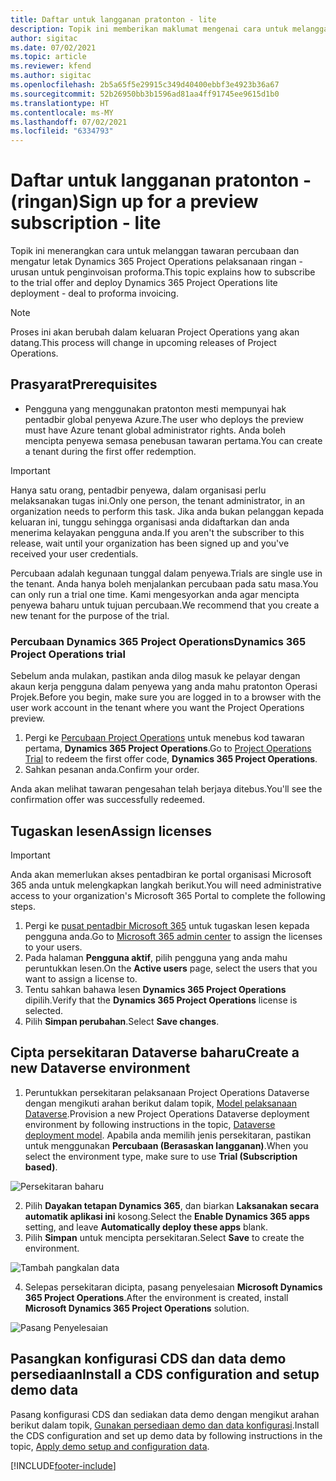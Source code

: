 ```yaml
---
title: Daftar untuk langganan pratonton - lite
description: Topik ini memberikan maklumat mengenai cara untuk melanggan dan melaksanakan pelaksanaan lite Project Operations - berurusan dengan penginvoisan proforma.
author: sigitac
ms.date: 07/02/2021
ms.topic: article
ms.reviewer: kfend
ms.author: sigitac
ms.openlocfilehash: 2b5a65f5e29915c349d40400ebbf3e4923b36a67
ms.sourcegitcommit: 52b26950bb3b1596ad81aa4ff91745ee9615d1b0
ms.translationtype: HT
ms.contentlocale: ms-MY
ms.lasthandoff: 07/02/2021
ms.locfileid: "6334793"
---
```

# <a name="sign-up-for-a-preview-subscription---lite"></a><span data-ttu-id="62f39-103">Daftar untuk langganan pratonton - (ringan)</span><span class="sxs-lookup"><span data-stu-id="62f39-103">Sign up for a preview subscription - lite</span></span> 

<span data-ttu-id="62f39-104">Topik ini menerangkan cara untuk melanggan tawaran percubaan dan mengatur letak Dynamics 365 Project Operations pelaksanaan ringan - urusan untuk penginvoisan proforma.</span><span class="sxs-lookup"><span data-stu-id="62f39-104">This topic explains how to subscribe to the trial offer and deploy Dynamics 365 Project Operations lite deployment - deal to proforma invoicing.</span></span>

> [!NOTE]
> <span data-ttu-id="62f39-105">Proses ini akan berubah dalam keluaran Project Operations yang akan datang.</span><span class="sxs-lookup"><span data-stu-id="62f39-105">This process will change in upcoming releases of Project Operations.</span></span>

## <a name="prerequisites"></a><span data-ttu-id="62f39-106">Prasyarat</span><span class="sxs-lookup"><span data-stu-id="62f39-106">Prerequisites</span></span>
- <span data-ttu-id="62f39-107">Pengguna yang menggunakan pratonton mesti mempunyai hak pentadbir global penyewa Azure.</span><span class="sxs-lookup"><span data-stu-id="62f39-107">The user who deploys the preview must have Azure tenant global administrator rights.</span></span> <span data-ttu-id="62f39-108">Anda boleh mencipta penyewa semasa penebusan tawaran pertama.</span><span class="sxs-lookup"><span data-stu-id="62f39-108">You can create a tenant during the first offer redemption.</span></span>

> [!IMPORTANT]
> <span data-ttu-id="62f39-109">Hanya satu orang, pentadbir penyewa, dalam organisasi perlu melaksanakan tugas ini.</span><span class="sxs-lookup"><span data-stu-id="62f39-109">Only one person, the tenant administrator, in an organization needs to perform this task.</span></span> <span data-ttu-id="62f39-110">Jika anda bukan pelanggan kepada keluaran ini, tunggu sehingga organisasi anda didaftarkan dan anda menerima kelayakan pengguna anda.</span><span class="sxs-lookup"><span data-stu-id="62f39-110">If you aren't the subscriber to this release, wait until your organization has been signed up and you've received your user credentials.</span></span>
> 
> <span data-ttu-id="62f39-111">Percubaan adalah kegunaan tunggal dalam penyewa.</span><span class="sxs-lookup"><span data-stu-id="62f39-111">Trials are single use in the tenant.</span></span> <span data-ttu-id="62f39-112">Anda hanya boleh menjalankan percubaan pada satu masa.</span><span class="sxs-lookup"><span data-stu-id="62f39-112">You can only run a trial one time.</span></span> <span data-ttu-id="62f39-113">Kami mengesyorkan anda agar mencipta penyewa baharu untuk tujuan percubaan.</span><span class="sxs-lookup"><span data-stu-id="62f39-113">We recommend that you create a new tenant for the purpose of the trial.</span></span>

### <a name="dynamics-365-project-operations-trial"></a><span data-ttu-id="62f39-114">Percubaan Dynamics 365 Project Operations</span><span class="sxs-lookup"><span data-stu-id="62f39-114">Dynamics 365 Project Operations trial</span></span> 

<span data-ttu-id="62f39-115">Sebelum anda mulakan, pastikan anda dilog masuk ke pelayar dengan akaun kerja pengguna dalam penyewa yang anda mahu pratonton Operasi Projek.</span><span class="sxs-lookup"><span data-stu-id="62f39-115">Before you begin, make sure you are logged in to a browser with the user work account in the tenant where you want the Project Operations preview.</span></span>

1. <span data-ttu-id="62f39-116">Pergi ke [Percubaan Project Operations](https://aka.ms/try-po) untuk menebus kod tawaran pertama, **Dynamics 365 Project Operations**.</span><span class="sxs-lookup"><span data-stu-id="62f39-116">Go to [Project Operations Trial](https://aka.ms/try-po) to redeem the first offer code, **Dynamics 365 Project Operations**.</span></span>
2. <span data-ttu-id="62f39-117">Sahkan pesanan anda.</span><span class="sxs-lookup"><span data-stu-id="62f39-117">Confirm your order.</span></span>

  <span data-ttu-id="62f39-118">Anda akan melihat tawaran pengesahan telah berjaya ditebus.</span><span class="sxs-lookup"><span data-stu-id="62f39-118">You'll see the confirmation offer was successfully redeemed.</span></span>

## <a name="assign-licenses"></a><span data-ttu-id="62f39-119">Tugaskan lesen</span><span class="sxs-lookup"><span data-stu-id="62f39-119">Assign licenses</span></span>

> [!IMPORTANT]
> <span data-ttu-id="62f39-120">Anda akan memerlukan akses pentadbiran ke portal organisasi Microsoft 365 anda untuk melengkapkan langkah berikut.</span><span class="sxs-lookup"><span data-stu-id="62f39-120">You will need administrative access to your organization's Microsoft 365 Portal to complete the following steps.</span></span>


1. <span data-ttu-id="62f39-121">Pergi ke [pusat pentadbir Microsoft 365](https://portal.office.com/) untuk tugaskan lesen kepada pengguna anda.</span><span class="sxs-lookup"><span data-stu-id="62f39-121">Go to [Microsoft 365 admin center](https://portal.office.com/) to assign the licenses to your users.</span></span>
2. <span data-ttu-id="62f39-122">Pada halaman **Pengguna aktif**, pilih pengguna yang anda mahu peruntukkan lesen.</span><span class="sxs-lookup"><span data-stu-id="62f39-122">On the **Active users** page, select the users that you want to assign a license to.</span></span>
3. <span data-ttu-id="62f39-123">Tentu sahkan bahawa lesen **Dynamics 365 Project Operations** dipilih.</span><span class="sxs-lookup"><span data-stu-id="62f39-123">Verify that the **Dynamics 365 Project Operations** license is selected.</span></span> 
4. <span data-ttu-id="62f39-124">Pilih **Simpan perubahan**.</span><span class="sxs-lookup"><span data-stu-id="62f39-124">Select **Save changes**.</span></span>

## <a name="create-a-new-dataverse-environment"></a><span data-ttu-id="62f39-125">Cipta persekitaran Dataverse baharu</span><span class="sxs-lookup"><span data-stu-id="62f39-125">Create a new Dataverse environment</span></span>

1. <span data-ttu-id="62f39-126">Peruntukkan persekitaran pelaksanaan Project Operations Dataverse dengan mengikuti arahan berikut dalam topik, [Model pelaksanaan Dataverse](lite-deployment.md).</span><span class="sxs-lookup"><span data-stu-id="62f39-126">Provision a new Project Operations Dataverse deployment environment by following instructions in the topic, [Dataverse deployment model](lite-deployment.md).</span></span> <span data-ttu-id="62f39-127">Apabila anda memilih jenis persekitaran, pastikan untuk menggunakan **Percubaan (Berasaskan langganan)**.</span><span class="sxs-lookup"><span data-stu-id="62f39-127">When you select the environment type, make sure to use **Trial (Subscription based)**.</span></span>

  ![Persekitaran baharu](./media/19CreateEnvironment.png)

2. <span data-ttu-id="62f39-129">Pilih **Dayakan tetapan Dynamics 365**, dan biarkan **Laksanakan secara automatik aplikasi ini** kosong.</span><span class="sxs-lookup"><span data-stu-id="62f39-129">Select the **Enable Dynamics 365 apps** setting, and leave **Automatically deploy these apps** blank.</span></span>  
3. <span data-ttu-id="62f39-130">Pilih **Simpan** untuk mencipta persekitaran.</span><span class="sxs-lookup"><span data-stu-id="62f39-130">Select **Save** to create the environment.</span></span>

  ![Tambah pangkalan data](./media/20CreateEnvironment1.png)

4. <span data-ttu-id="62f39-132">Selepas persekitaran dicipta, pasang penyelesaian **Microsoft Dynamics 365 Project Operations**.</span><span class="sxs-lookup"><span data-stu-id="62f39-132">After the environment is created, install **Microsoft Dynamics 365 Project Operations** solution.</span></span> 

![Pasang Penyelesaian](./media/21InstallSolution.png)

## <a name="install-a-cds-configuration-and-setup-demo-data"></a><span data-ttu-id="62f39-134">Pasangkan konfigurasi CDS dan data demo persediaan</span><span class="sxs-lookup"><span data-stu-id="62f39-134">Install a CDS configuration and setup demo data</span></span>

<span data-ttu-id="62f39-135">Pasang konfigurasi CDS dan sediakan data demo dengan mengikut arahan berikut dalam topik, [Gunakan persediaan demo dan data konfigurasi](lite-apply-demo-setup-config-data.md).</span><span class="sxs-lookup"><span data-stu-id="62f39-135">Install the CDS configuration and set up demo data by following instructions in the topic, [Apply demo setup and configuration data](lite-apply-demo-setup-config-data.md).</span></span>


[!INCLUDE[footer-include](../includes/footer-banner.md)]
